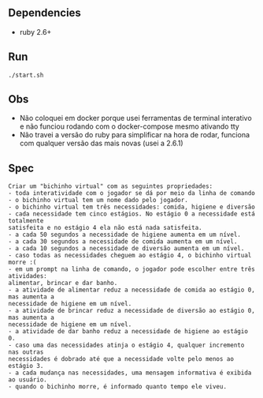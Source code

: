 ## Dependencies
* ruby 2.6+

## Run 
```shell
./start.sh
```	

## Obs
* Não coloquei em docker porque usei ferramentas de terminal interativo e não funciou rodando com o docker-compose mesmo ativando tty
* Não travei a versão do ruby para simplificar na hora de rodar, funciona com qualquer versão das mais novas (usei a 2.6.1)

## Spec

```
Criar um "bichinho virtual" com as seguintes propriedades:
- toda interatividade com o jogador se dá por meio da linha de comando
- o bichinho virtual tem um nome dado pelo jogador.
- o bichinho virtual tem três necessidades: comida, higiene e diversão
- cada necessidade tem cinco estágios. No estágio 0 a necessidade está totalmente
satisfeita e no estágio 4 ela não está nada satisfeita.
- a cada 50 segundos a necessidade de higiene aumenta em um nível.
- a cada 30 segundos a necessidade de comida aumenta em um nível.
- a cada 10 segundos a necessidade de diversão aumenta em um nível.
- caso todas as necessidades cheguem ao estágio 4, o bichinho virtual morre :(
- em um prompt na linha de comando, o jogador pode escolher entre três atividades:
alimentar, brincar e dar banho.
- a atividade de alimentar reduz a necessidade de comida ao estágio 0, mas aumenta a
necessidade de higiene em um nível.
- a atividade de brincar reduz a necessidade de diversão ao estágio 0, mas aumenta a
necessidade de higiene em um nível.
- a atividade de dar banho reduz a necessidade de higiene ao estágio 0.
- caso uma das necessidades atinja o estágio 4, qualquer incremento nas outras
necessidades é dobrado até que a necessidade volte pelo menos ao estágio 3.
- a cada mudança nas necessidades, uma mensagem informativa é exibida ao usuário.
- quando o bichinho morre, é informado quanto tempo ele viveu.
```
